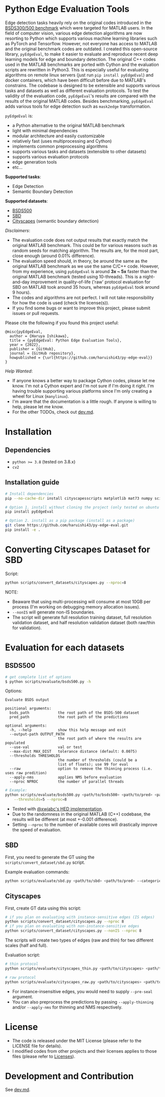 # Python Edge Evaluation Tools

Edge detection tasks heavily rely on the original codes introduced in the [BSDS300/500 benchmark](https://www2.eecs.berkeley.edu/Research/Projects/CS/vision/grouping/resources.html) which were targeted for MATLAB users.
In the field of computer vision, various edge detection algorithms are now resorting to Python which supports various machine learning libraries such as PyTorch and Tensorflow.
However, not everyone has access to MATLAB and the original benchmark codes are outdated.
I created this open-source library, `pyEdgeEval`, to make it easier to evaluate and reproduce recent deep learning models for edge and boundary detection.
The original C++ codes used in the MATLAB benchmarks are ported with Cython and the evaluation scripts are rewritten in Python3.
This is especially useful for evaluating algorithms on remote linux servers (just run `pip install pyEdgeEval`) and docker containers, which have been difficult before due to MATLAB's constrains.
The codebase is designed to be extensible and supports various tasks and datasets as well as different evaluation protocols.
To test the validity of the evaluation code, `pyEdgeEval`'s results are compared with the results of the original MATLAB codes.
Besides benchmarking, `pyEdgeEval` adds various tools for edge detection such as `mask2edge` transformation.

`pyEdgeEval` is:
- a Python alternative to the original MATLAB benchmark
- light with minimal dependencies
- modular architecture and easily customizable
- relatively fast (uses multiprocessing and Cython)
- implements common preprocessing algorithms
- supports various tasks and datasets (extensible to other datasets)
- supports various evaluation protocols
- edge generation tools
- etc...

**Supported tasks**:
- Edge Detection
- Semantic Boundary Detection

**Supported datasets**:
- [BSDS500](https://www2.eecs.berkeley.edu/Research/Projects/CS/vision/grouping/resources.html)
- [SBD](http://home.bharathh.info/pubs/codes/SBD/download.html)
- [Cityscapes](https://www.cityscapes-dataset.com) (semantic boundary detection)

*Disclaimers*:
- The evaluation code does not output results that exactly match the original MATLAB benchmark. This could be for various reasons such as random seeds for matching algorithm. The results are, for the most part, close enough (around 0.01% difference).
- The evaluation speed should, in theory, be around the same as the original MATLAB benchmark as we use the same C/C++ code. However, from my experience, using `pyEdgeEval` is around __3x ~ 5x__ faster than the original MATLAB benchmark (tested using 10-threads). This is a night-and-day improvement in quality-of-life ('raw' protocol evaluation for SBD on MATLAB took around 35 hours, whereas `pyEdgeEval` took around 9 hours).
- The codes and algorithms are not perfect. I will not take responsibility for how the code is used (check the license(s)).
- If you find some bugs or want to improve this project, please submit issues or pull requests.

Please cite the following if you found this project useful:
```
@misc{pyEdgeEval,
  author = {Haruya Ishikawa},
  title = {pyEdgeEval: Python Edge Evaluation Tools},
  year = {2022},
  publisher = {GitHub},
  journal = {GitHub repository},
  howpublished = {\url{https://github.com/haruishi43/py-edge-eval}}
}
```

*Help Wanted*:
- If anyone knows a better way to package Cython codes, please let me know. I'm not a Cython expert and I'm not sure if I'm doing it right. I'm having trouble supporting various platforms since I'm only creating a wheel for Linux (`manylinux`).
- I'm aware that the documentation is a little rough. If anyone is willing to help, please let me know.
- For the other TODOs, check out [dev.md](./.readme/dev.md).

# Installation

## Dependencies

- `python >= 3.8` (tested on 3.8.x)
- `cv2`

## Installation guide

```Bash
# Install dependencies
pip --no-cache-dir install cityscapesscripts matplotlib mat73 numpy scipy prettytable pymatreader opencv-python opencv-contrib-python scikit-image

# Option 1. install without cloning the project (only tested on ubuntu with python 3.8)
pip install pyEdgeEval

# Option 2. install as a pip package (install as a package)
git clone https://github.com/haruishi43/py-edge-eval.git
pip install -e .
```

# Converting Cityscapes Dataset for SBD

Script:

```Bash
python scripts/convert_datasets/cityscapes.py --nproc=8
```

NOTE:
- Beaware that using multi-processing will consume at most 10GB per process (I'm working on debugging memory allocation issues).
- `--nonIS` will generate non-IS boundaries.
- The script will generate full resolution training dataset, full resolution validation dataset, and half resolution validation dataset (both raw/thin for validation).

# Evaluation for each datasets

## BSDS500

```Bash
# get complete list of options
$ python scripts/evaluate/bsds500.py -h
```

Options:
```
Evaluate BSDS output

positional arguments:
  bsds_path             the root path of the BSDS-500 dataset
  pred_path             the root path of the predictions

optional arguments:
  -h, --help            show this help message and exit
  --output-path OUTPUT_PATH
                        the root path of where the results are populated
  --use-val             val or test
  --max-dist MAX_DIST   tolerance distance (default: 0.0075)
  --thresholds THRESHOLDS
                        the number of thresholds (could be a
                        list of floats); use 99 for eval
  --raw                 option to remove the thinning process (i.e. uses raw predition)
  --apply-nms           applies NMS before evaluation
  --nproc NPROC         the number of parallel threads
```

```Bash
# Example:
python scripts/evaluate/bsds500.py <path/to/bsds500> <path/to/pred> <path/to/output> \
    --thresholds=5 --nproc=8
```

- Tested with [@xwjabc's HED implementation](https://github.com/xwjabc/hed).
- Due to the randomness in the original MATLAB (C++) codebase, the results will be different (at most +-0.001 difference).
- Setting `--nproc` to the number of available cores will drastically improve the speed of evaluation.


## SBD

First, you need to generate the GT using the `scripts/convert_dataset/sbd.py` script.

Example evaluation commands:
```Bash
python scripts/evaluate/sbd.py <path/to/sbd> <path/to/pred> --categories=15 --thresholds=5 --nproc=8
```

## Cityscapes

First, create GT data using this script:
```Bash
# if you plan on evaluating with instance-sensitive edges (IS edges)
python scripts/convert_dataset/cityscapes.py --nproc 8
# if you plan on evaluating with non-instance-sensitive edges
python scripts/convert_dataset/cityscapes.py --nonIS --nproc 8
```
The scripts will create two types of edges (raw and thin) for two different scales (half and full).

Evaluation script:
```Bash
# thin protocol
python scripts/evaluate/cityscapes_thin.py <path/to/cityscapes> <path/to/predictions> <path/to/output> --categories='[1, 14]' --thresholds 99 --nproc 8

# raw protocol
python scripts/evaluate/cityscapes_raw.py <path/to/cityscapes> <path/to/predictions> <path/to/output> --categories='[1, 14]' --thresholds 99 --nproc 8
```

- For instance-insensitive edges, you would need to supply `--pre-seal` argument.
- You can also preprocess the predictions by passing `--apply-thinning` and/or `--apply-nms` for thinning and NMS respectively.


# License

- The code is released under the MIT License (please refer to the LICENSE file for details).
- I modified codes from other projects and their licenses applies to those files (please refer to [Licenses](./LICENSES.md)).

# Development and Contribution

See [dev.md](./.readme/dev.md).
